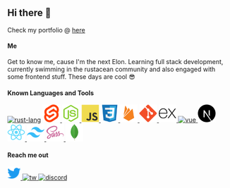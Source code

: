 ## Hi there :wave:
Check my portfolio @ [here](https://skndash.tk)

#### Me
  Get to know me, cause I'm the next Elon. Learning full stack development, currently swimming in the rustacean community and also engaged with some frontend stuff. These days are cool :sunglasses:

#### Known Languages and Tools
<a href="https://rust-lang.org"><img src="https://rustacean.net/assets/rustacean-orig-noshadow.png" alt="rust-lang" width="40px" height="40px"></a>
<a href='https://svelte.dev'> <img src='https://raw.githubusercontent.com/devicons/devicon/master/icons/svelte/svelte-original.svg' alt='svelte' width='40px' height='40px'> </a>
<a href='https://nodejs.org'> <img src='https://raw.githubusercontent.com/devicons/devicon/master/icons/nodejs/nodejs-original.svg' alt='node' width='40px' height='40px'> </a>
<a href='https://developer.mozilla.org/en-US/docs/Web/JavaScript&ved=2ahUKEwjTjdKxw6DyAhWmxjgGHc9VAzUQFnoECAYQAg&usg=AOvVaw1Il_CfTbNi4CXc-0nBN5rP'> <img src='https://raw.githubusercontent.com/devicons/devicon/master/icons/javascript/javascript-original.svg' alt='js' width='40px' height='40px'> </a>
<a href='https://css3.com'> <img src='https://raw.githubusercontent.com/devicons/devicon/master/icons/css3/css3-original.svg' alt='css3' width='40px' height='40px'> </a>
<a href='https://firebase.com'> <img src='https://raw.githubusercontent.com/devicons/devicon/master/icons/firebase/firebase-plain.svg' alt='firebase' width='40px' height='40px'> </a>
<a href='https://github.com'> <img src='https://raw.githubusercontent.com/devicons/devicon/master/icons/git/git-original.svg' alt='git' width='40px' height='40px'> </a>
<a href='https://expressjs.com'> <img src='https://raw.githubusercontent.com/devicons/devicon/master/icons/express/express-original.svg' alt='express' width='40px' height='40px'> </a>
<a href="https://vuejs.org"> <img src="https://cdn.cdnlogo.com/logos/v/92/vue-js.svg" alt="vue" width="40" height="40"> </a>
<a href='https://nextjs.org'> <img src='https://raw.githubusercontent.com/devicons/devicon/master/icons/nextjs/nextjs-original.svg' alt='next' width='40px' height='40px'> </a>
<a href='https://reactjs.org'> <img src='https://raw.githubusercontent.com/devicons/devicon/master/icons/react/react-original.svg' alt='react' width='40px' height='40px'> </a>
<a href='https://tailwindcss.com'> <img src='https://raw.githubusercontent.com/devicons/devicon/master/icons/tailwindcss/tailwindcss-plain.svg' alt='tailwindcss' width='40px' height='40px'> </a>
<a href='https://sass-land.com'> <img src='https://raw.githubusercontent.com/devicons/devicon/master/icons/sass/sass-original.svg' alt='sass' width='40px' height='40px'> </a>
<a href='https://mongodb.com'> <img src='https://raw.githubusercontent.com/devicons/devicon/master/icons/mongodb/mongodb-original.svg' alt='mongodb' width='40px' height='40px'> </a>

#### Reach me out
<a href='https://www.twitter.com/skndash96'> <img width='30px' height='30px' alt='tw' src='https://raw.githubusercontent.com/devicons/devicon/master/icons/twitter/twitter-original.svg'> </a>
<a href='https://www.reddit.com/u/skndash_96'> <img width='30px' height='30px' alt='tw' src='https://www.redditinc.com/assets/images/site/reddit-logo.png'> </a>
<a href="https://discord.gg/axxzbEHec6"> <img src="https://cdn.cdnlogo.com/logos/d/43/discord.svg" alt="discord" width="40" height="40"> </a>
